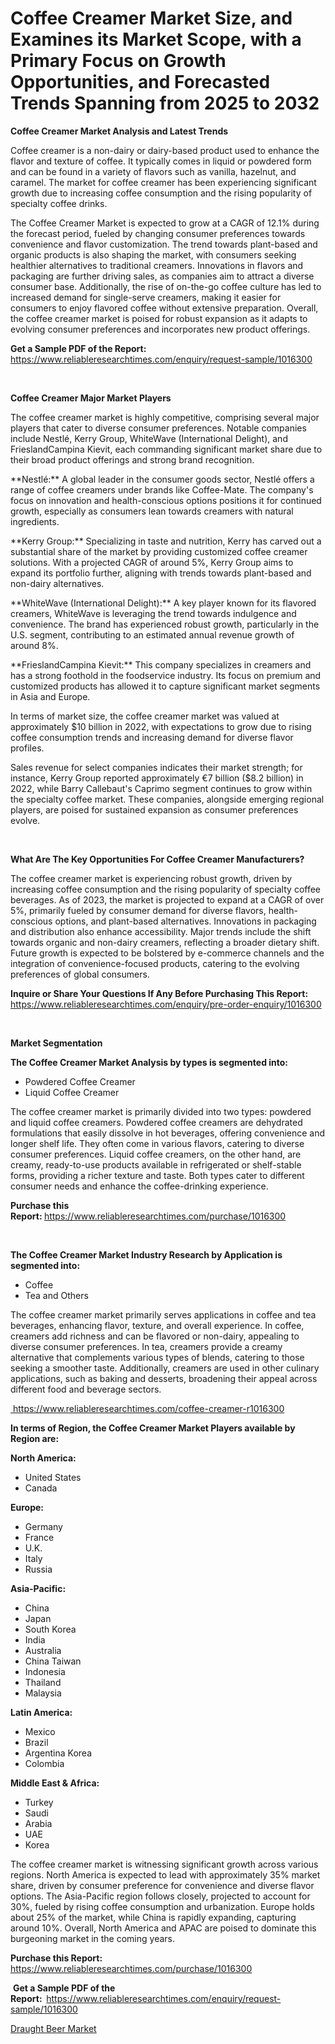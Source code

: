 <p><h1>Coffee Creamer Market Size, and Examines its Market Scope, with a Primary Focus on Growth Opportunities, and Forecasted Trends Spanning from 2025 to 2032</h1></p><p><strong>Coffee Creamer Market Analysis and Latest Trends</strong></p>
<p><p>Coffee creamer is a non-dairy or dairy-based product used to enhance the flavor and texture of coffee. It typically comes in liquid or powdered form and can be found in a variety of flavors such as vanilla, hazelnut, and caramel. The market for coffee creamer has been experiencing significant growth due to increasing coffee consumption and the rising popularity of specialty coffee drinks. </p><p>The Coffee Creamer Market is expected to grow at a CAGR of 12.1% during the forecast period, fueled by changing consumer preferences towards convenience and flavor customization. The trend towards plant-based and organic products is also shaping the market, with consumers seeking healthier alternatives to traditional creamers. Innovations in flavors and packaging are further driving sales, as companies aim to attract a diverse consumer base. Additionally, the rise of on-the-go coffee culture has led to increased demand for single-serve creamers, making it easier for consumers to enjoy flavored coffee without extensive preparation. Overall, the coffee creamer market is poised for robust expansion as it adapts to evolving consumer preferences and incorporates new product offerings.</p></p>
<p><strong>Get a Sample PDF of the Report:&nbsp;</strong> <a href="https://www.reliableresearchtimes.com/enquiry/request-sample/1016300?utm_campaign=2141&utm_medium=2&utm_source=Github&utm_content=ia&utm_term=15022025&utm_id=coffee-creamer">https://www.reliableresearchtimes.com/enquiry/request-sample/1016300</a></p>
<p>&nbsp;</p>
<p><strong>Coffee Creamer Major Market Players</strong></p>
<p><p>The coffee creamer market is highly competitive, comprising several major players that cater to diverse consumer preferences. Notable companies include Nestlé, Kerry Group, WhiteWave (International Delight), and FrieslandCampina Kievit, each commanding significant market share due to their broad product offerings and strong brand recognition.</p><p>**Nestlé:** A global leader in the consumer goods sector, Nestlé offers a range of coffee creamers under brands like Coffee-Mate. The company's focus on innovation and health-conscious options positions it for continued growth, especially as consumers lean towards creamers with natural ingredients.</p><p>**Kerry Group:** Specializing in taste and nutrition, Kerry has carved out a substantial share of the market by providing customized coffee creamer solutions. With a projected CAGR of around 5%, Kerry Group aims to expand its portfolio further, aligning with trends towards plant-based and non-dairy alternatives.</p><p>**WhiteWave (International Delight):** A key player known for its flavored creamers, WhiteWave is leveraging the trend towards indulgence and convenience. The brand has experienced robust growth, particularly in the U.S. segment, contributing to an estimated annual revenue growth of around 8%.</p><p>**FrieslandCampina Kievit:** This company specializes in creamers and has a strong foothold in the foodservice industry. Its focus on premium and customized products has allowed it to capture significant market segments in Asia and Europe.</p><p>In terms of market size, the coffee creamer market was valued at approximately $10 billion in 2022, with expectations to grow due to rising coffee consumption trends and increasing demand for diverse flavor profiles. </p><p>Sales revenue for select companies indicates their market strength; for instance, Kerry Group reported approximately €7 billion ($8.2 billion) in 2022, while Barry Callebaut's Caprimo segment continues to grow within the specialty coffee market. These companies, alongside emerging regional players, are poised for sustained expansion as consumer preferences evolve.</p></p>
<p>&nbsp;</p>
<p><strong>What Are The Key Opportunities For Coffee Creamer Manufacturers?</strong></p>
<p><p>The coffee creamer market is experiencing robust growth, driven by increasing coffee consumption and the rising popularity of specialty coffee beverages. As of 2023, the market is projected to expand at a CAGR of over 5%, primarily fueled by consumer demand for diverse flavors, health-conscious options, and plant-based alternatives. Innovations in packaging and distribution also enhance accessibility. Major trends include the shift towards organic and non-dairy creamers, reflecting a broader dietary shift. Future growth is expected to be bolstered by e-commerce channels and the integration of convenience-focused products, catering to the evolving preferences of global consumers.</p></p>
<p><strong>Inquire or Share Your Questions If Any Before Purchasing This Report:</strong> <a href="https://www.reliableresearchtimes.com/enquiry/pre-order-enquiry/1016300?utm_campaign=2141&utm_medium=2&utm_source=Github&utm_content=ia&utm_term=15022025&utm_id=coffee-creamer">https://www.reliableresearchtimes.com/enquiry/pre-order-enquiry/1016300</a></p>
<p>&nbsp;</p>
<p><strong>Market Segmentation</strong></p>
<p><strong>The Coffee Creamer Market Analysis by types is segmented into:</strong></p>
<p><ul><li>Powdered Coffee Creamer</li><li>Liquid Coffee Creamer</li></ul></p>
<p><p>The coffee creamer market is primarily divided into two types: powdered and liquid coffee creamers. Powdered coffee creamers are dehydrated formulations that easily dissolve in hot beverages, offering convenience and longer shelf life. They often come in various flavors, catering to diverse consumer preferences. Liquid coffee creamers, on the other hand, are creamy, ready-to-use products available in refrigerated or shelf-stable forms, providing a richer texture and taste. Both types cater to different consumer needs and enhance the coffee-drinking experience.</p></p>
<p><strong>Purchase this Report:&nbsp;</strong><a href="https://www.reliableresearchtimes.com/purchase/1016300?utm_campaign=2141&utm_medium=2&utm_source=Github&utm_content=ia&utm_term=15022025&utm_id=coffee-creamer">https://www.reliableresearchtimes.com/purchase/1016300</a></p>
<p>&nbsp;</p>
<p><strong>The Coffee Creamer Market Industry Research by Application is segmented into:</strong></p>
<p><ul><li>Coffee</li><li>Tea and Others</li></ul></p>
<p><p>The coffee creamer market primarily serves applications in coffee and tea beverages, enhancing flavor, texture, and overall experience. In coffee, creamers add richness and can be flavored or non-dairy, appealing to diverse consumer preferences. In tea, creamers provide a creamy alternative that complements various types of blends, catering to those seeking a smoother taste. Additionally, creamers are used in other culinary applications, such as baking and desserts, broadening their appeal across different food and beverage sectors.</p></p>
<p><a href="https://www.reliableresearchtimes.com/coffee-creamer-r1016300?utm_campaign=2141&utm_medium=2&utm_source=Github&utm_content=ia&utm_term=15022025&utm_id=coffee-creamer">&nbsp;https://www.reliableresearchtimes.com/coffee-creamer-r1016300</a></p>
<p><strong>In terms of Region, the Coffee Creamer Market Players available by Region are:</strong></p>
<p>
    <p> <strong> North America: </strong>
        <ul>
            <li>United States</li>
            <li>Canada</li>
        </ul>
        </p> 
    <p> <strong> Europe: </strong>
        <ul>
            <li>Germany</li>
            <li>France</li>
            <li>U.K.</li>
            <li>Italy</li>
            <li>Russia</li>
        </ul>
        </p> 
    <p> <strong> Asia-Pacific: </strong>
        <ul>
            <li>China</li>
            <li>Japan</li>
            <li>South Korea</li>
            <li>India</li>
            <li>Australia</li>
            <li>China Taiwan</li>
            <li>Indonesia</li>
            <li>Thailand</li>
            <li>Malaysia</li>
        </ul>
        </p> 
    <p> <strong> Latin America: </strong>
        <ul>
            <li>Mexico</li>
            <li>Brazil</li>
            <li>Argentina Korea</li>
            <li>Colombia</li>
        </ul>
        </p> 
    <p> <strong> Middle East & Africa: </strong>
        <ul>
            <li>Turkey</li>
            <li>Saudi</li>
            <li>Arabia</li>
            <li>UAE</li>
            <li>Korea</li>
        </ul>
    </p>
    </p>
<p><p>The coffee creamer market is witnessing significant growth across various regions. North America is expected to lead with approximately 35% market share, driven by consumer preference for convenience and diverse flavor options. The Asia-Pacific region follows closely, projected to account for 30%, fueled by rising coffee consumption and urbanization. Europe holds about 25% of the market, while China is rapidly expanding, capturing around 10%. Overall, North America and APAC are poised to dominate this burgeoning market in the coming years.</p></p>
<p><strong>Purchase this Report: </strong><a href="https://www.reliableresearchtimes.com/purchase/1016300?utm_campaign=2141&utm_medium=2&utm_source=Github&utm_content=ia&utm_term=15022025&utm_id=coffee-creamer">https://www.reliableresearchtimes.com/purchase/1016300</a></p>
<p>&nbsp;<strong>Get a Sample PDF of the Report:&nbsp;&nbsp;</strong><a href="https://www.reliableresearchtimes.com/enquiry/request-sample/1016300?utm_campaign=2141&utm_medium=2&utm_source=Github&utm_content=ia&utm_term=15022025&utm_id=coffee-creamer">https://www.reliableresearchtimes.com/enquiry/request-sample/1016300</a></p>
<p><strong></strong></p>
<p><p><a href="https://github.com/sca704osol/Market-Research-Report-List-1/blob/main/draught-beer-market.md?utm_campaign=2141&utm_medium=2&utm_source=Github&utm_content=ia&utm_term=15022025&utm_id=coffee-creamer">Draught Beer Market</a></p></p>